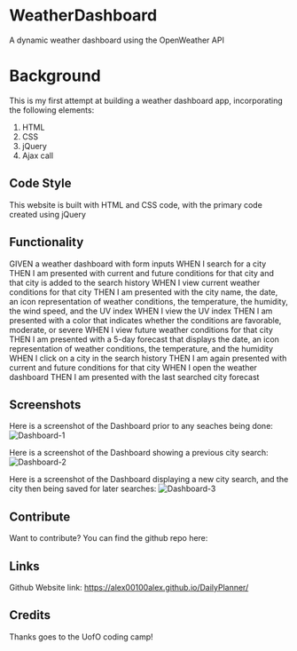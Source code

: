 # WeatherDashboard

A dynamic weather dashboard using the OpenWeather API

# Background 

This is my first attempt at building a weather dashboard app, incorporating the following elements:
1. HTML
2. CSS 
3. jQuery
4. Ajax call 

## Code Style

This website is built with HTML and CSS code, with the primary code created using jQuery 

## Functionality

GIVEN a weather dashboard with form inputs
WHEN I search for a city
THEN I am presented with current and future conditions for that city and that city is added to the search history
WHEN I view current weather conditions for that city
THEN I am presented with the city name, the date, an icon representation of weather conditions, the temperature, the humidity, the wind speed, and the UV index
WHEN I view the UV index
THEN I am presented with a color that indicates whether the conditions are favorable, moderate, or severe
WHEN I view future weather conditions for that city
THEN I am presented with a 5-day forecast that displays the date, an icon representation of weather conditions, the temperature, and the humidity
WHEN I click on a city in the search history
THEN I am again presented with current and future conditions for that city
WHEN I open the weather dashboard
THEN I am presented with the last searched city forecast


## Screenshots 

Here is a screenshot of the Dashboard prior to any seaches being done:
![Dashboard-1](https://user-images.githubusercontent.com/53154900/103111051-8841fb00-45fd-11eb-9ecc-4d74909f8761.PNG)

Here is a screenshot of the Dashboard showing a previous city search:
![Dashboard-2](https://user-images.githubusercontent.com/53154900/103111054-909a3600-45fd-11eb-9208-754bb71a6fe8.PNG)

Here is a screenshot of the Dashboard displaying a new city search, and the city then being saved for later searches:
![Dashboard-3](https://user-images.githubusercontent.com/53154900/103111057-998b0780-45fd-11eb-8ee3-4ac80700e94b.PNG)


## Contribute

Want to contribute? You can find the github repo here: 

## Links

Github Website link: https://alex00100alex.github.io/DailyPlanner/

## Credits

Thanks goes to the UofO coding camp!
